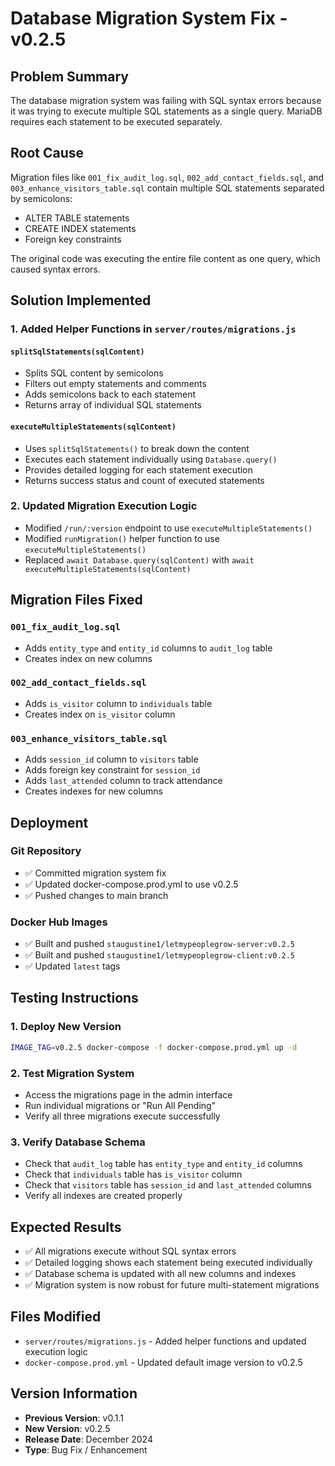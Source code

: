 # Database Migration System Fix - v0.2.5

## Problem Summary
The database migration system was failing with SQL syntax errors because it was trying to execute multiple SQL statements as a single query. MariaDB requires each statement to be executed separately.

## Root Cause
Migration files like `001_fix_audit_log.sql`, `002_add_contact_fields.sql`, and `003_enhance_visitors_table.sql` contain multiple SQL statements separated by semicolons:
- ALTER TABLE statements
- CREATE INDEX statements
- Foreign key constraints

The original code was executing the entire file content as one query, which caused syntax errors.

## Solution Implemented

### 1. Added Helper Functions in `server/routes/migrations.js`

#### `splitSqlStatements(sqlContent)`
- Splits SQL content by semicolons
- Filters out empty statements and comments
- Adds semicolons back to each statement
- Returns array of individual SQL statements

#### `executeMultipleStatements(sqlContent)`
- Uses `splitSqlStatements()` to break down the content
- Executes each statement individually using `Database.query()`
- Provides detailed logging for each statement execution
- Returns success status and count of executed statements

### 2. Updated Migration Execution Logic
- Modified `/run/:version` endpoint to use `executeMultipleStatements()`
- Modified `runMigration()` helper function to use `executeMultipleStatements()`
- Replaced `await Database.query(sqlContent)` with `await executeMultipleStatements(sqlContent)`

## Migration Files Fixed

### `001_fix_audit_log.sql`
- Adds `entity_type` and `entity_id` columns to `audit_log` table
- Creates index on new columns

### `002_add_contact_fields.sql`
- Adds `is_visitor` column to `individuals` table
- Creates index on `is_visitor` column

### `003_enhance_visitors_table.sql`
- Adds `session_id` column to `visitors` table
- Adds foreign key constraint for `session_id`
- Adds `last_attended` column to track attendance
- Creates indexes for new columns

## Deployment

### Git Repository
- ✅ Committed migration system fix
- ✅ Updated docker-compose.prod.yml to use v0.2.5
- ✅ Pushed changes to main branch

### Docker Hub Images
- ✅ Built and pushed `staugustine1/letmypeoplegrow-server:v0.2.5`
- ✅ Built and pushed `staugustine1/letmypeoplegrow-client:v0.2.5`
- ✅ Updated `latest` tags

## Testing Instructions

### 1. Deploy New Version
```bash
IMAGE_TAG=v0.2.5 docker-compose -f docker-compose.prod.yml up -d
```

### 2. Test Migration System
- Access the migrations page in the admin interface
- Run individual migrations or "Run All Pending"
- Verify all three migrations execute successfully

### 3. Verify Database Schema
- Check that `audit_log` table has `entity_type` and `entity_id` columns
- Check that `individuals` table has `is_visitor` column
- Check that `visitors` table has `session_id` and `last_attended` columns
- Verify all indexes are created properly

## Expected Results
- ✅ All migrations execute without SQL syntax errors
- ✅ Detailed logging shows each statement being executed individually
- ✅ Database schema is updated with all new columns and indexes
- ✅ Migration system is now robust for future multi-statement migrations

## Files Modified
- `server/routes/migrations.js` - Added helper functions and updated execution logic
- `docker-compose.prod.yml` - Updated default image version to v0.2.5

## Version Information
- **Previous Version**: v0.1.1
- **New Version**: v0.2.5
- **Release Date**: December 2024
- **Type**: Bug Fix / Enhancement 